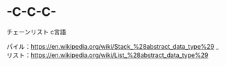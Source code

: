 # -C-C-C-
チェーンリスト c言語

パイル：https://en.wikipedia.org/wiki/Stack_%28abstract_data_type%29 _
リスト：https://en.wikipedia.org/wiki/List_%28abstract_data_type%29
